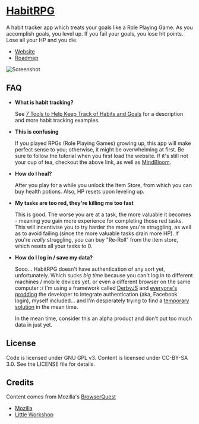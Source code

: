 [HabitRPG](http://habitrpg.jit.su/)
============

A habit tracker app which treats your goals like a Role Playing Game. As you accomplish goals, you level up. If you fail your goals, you lose hit points. Lose all your HP and you die.

* [Website](http://habitrpg.jit.su/)
* [Roadmap](https://workflowy.com/shared/cd06313a-7c93-ae5f-ae55-e64cae0556e4/)

![Screenshot](https://img.skitch.com/20120707-daj9pp7g87yg829j61pnpwhff3.jpg "Screenshot")

FAQ
-------
* **What is habit tracking?**

  See [7 Tools to Help Keep Track of Habits and Goals](http://www.lifehack.org/articles/technology/7-tools-to-help-keep-track-of-habits-and-goals.html) for a description and more habit tracking examples.
  
* **This is confusing**

  If you played RPGs (Role Playing Games) growing up, this app will make perfect sense to you; otherwise, it might be overwhelming at first. Be sure to follow the tutorial when you first load the website. If it's still not your cup of tea, checkout the above link, as well as [MindBloom](https://www.mindbloom.com/).

* **How do I heal?**

  After you play for a while you unlock the Item Store, from which you can buy health potions. Also, HP resets upon leveling up.
  
* **My tasks are too red, they're killing me too fast**
  
  This is good. The worse you are at a task, the more valuable it becomes - meaning you gain more experience for completing those red tasks. This will incentivise you to try harder the more you're struggling, as well as to avoid failing (since the more valuable tasks drain more HP). If you're *really* struggling, you can buy "Re-Roll" from the item store, which resets all your tasks to 0.
  
* **How do I log in / save my data?<a id="save-data"></a>**

	Sooo… HabitRPG doesn't have authentication of any sort yet, unfortunately. Which sucks *big time* because you can't log in to different machines / mobile devices yet, or even a different browser on the same computer :/ I'm using a framework called [DerbyJS](http://derbyjs.com/) and [everyone's](https://groups.google.com/forum/?fromgroups#!topic/derbyjs/7U3xvoPWd-g) [prodding](https://groups.google.com/forum/?fromgroups#!topic/derbyjs/oyz2JBwo1AQ) the developer to integrate authentication (aka, Facebook login), myself included… and I'm desperately trying to find a [temporary solution](https://workflowy.com/shared/cd06313a-7c93-ae5f-ae55-e64cae0556e4/) in the mean time.

	In the mean time, consider this an alpha product and don't put too much data in just yet.

License
-------
Code is licensed under GNU GPL v3. Content is licensed under CC-BY-SA 3.0.
See the LICENSE file for details.


Credits
-------
Content comes from Mozilla's [BrowserQuest](http://browserquest.mozilla.org/) 

* [Mozilla](http://mozilla.org)
* [Little Workshop](http://www.littleworkshop.fr)